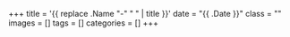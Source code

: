 +++
title = '{{ replace .Name "-" " " | title }}'
date = "{{ .Date }}"
class = ""
images = []
tags = []
categories = []
+++
